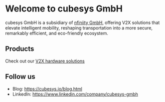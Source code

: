 # Welcome to cubesys GmbH
cubesys GmbH is a subsidiary of [nfiniity GmbH](https://nfiniity.com), offering V2X solutions that elevate intelligent
mobility, reshaping transportation into a more secure, remarkably efficient, and eco-friendly
ecosystem.

## Products

Check out our [V2X hardware solutions](https://cubesys.io/#portfolio)


## Follow us

- Blog: https://cubesys.io/blog.html
- LinkedIn: https://www.linkedin.com/company/cubesys-gmbh



